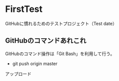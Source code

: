 ﻿# FirstTest
GitHubに慣れるためのテストプロジェクト（Test date）

## GitHubのコマンドあれこれ

GitHubのコマンド操作は「Git Bash」を利用して行う。

* git push origin master 

アップロード
